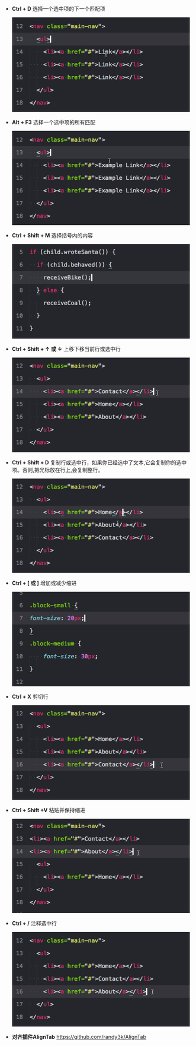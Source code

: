 + __Ctrl + D__ 选择一个选中项的下一个匹配项

    ![1](sublime/1.gif)
    
+ **Alt + F3** 选择一个选中项的所有匹配

    ![2](sublime/2.gif)
    
+ **Ctrl + Shift + M** 选择括号内的内容  

    ![3](sublime/3.gif)
    
+ **Ctrl + Shift + ↑ 或 ↓** 上移下移当前行或选中行

    ![4](sublime/4.gif)
    
+ **Ctrl + Shift + D** 复制行或选中行，如果你已经选中了文本,它会复制你的选中项。否则,把光标放在行上,会复制整行。

    ![5](sublime/5.gif)
    
+ **Ctrl + [ 或 ]** 增加或减少缩进

    ![6](sublime/6.gif)
    
+ **Ctrl + X** 剪切行

    ![7](sublime/7.gif)

+ **Ctrl + Shift +V** 粘贴并保持缩进

    ![8](sublime/8.gif)

+ **Ctrl + /** 注释选中行

    ![9](sublime/9.gif) 
    
+ **对齐插件AlignTab**
https://github.com/randy3k/AlignTab
